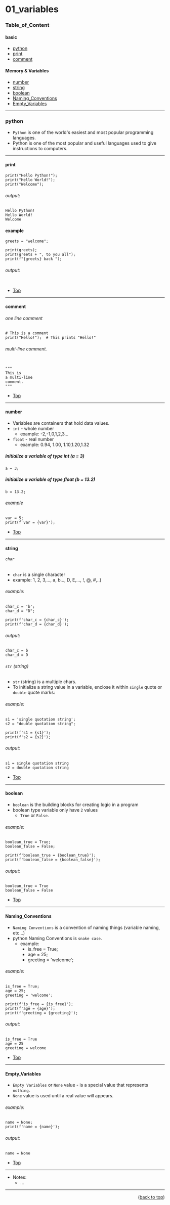 <a name="topage"></a>

# 01_variables 

### Table_of_Content

#### basic
* [python](#python)
* [print](#print)
* [comment](#comment)

#### Memory & Variables
* [number](#number)
* [string](#string)
* [boolean](#boolean)
* [Naming_Conventions](#Naming_Conventions)
* [Empty_Variables](#Empty_Variables)


----

### python

* `Python` is one of the world's easiest and most popular programming languages.
* Python is one of the most popular and useful languages used to give instructions to computers.
----

#### print

```
print("Hello Python!");
print("Hello World!");
print("Welcome");
```

###### output: 

```
Hello Python!
Hello World!
Welcome
```

#### example

```
greets = "welcome";

print(greets);
print(greets + ", to you all");
print(f"{greets} back ");
```


###### output: 

```

```

* [Top](#Table_of_Content)
----

#### comment

###### one line comment

```
# This is a comment
print("Hello!");  # This prints "Hello!"
```

###### multi-line comment.
```

"""
This is 
a multi-line 
comment.
"""
```

* [Top](#Table_of_Content)
----

#### number

* Variables are containers that hold data values.
* `int` - whole number
   * example: -2,-1,0,1,2,3...
* `float` - real number
   * example: 0.94, 1.00, 1.10,1.20,1.32

##### initialize a variable of type int (a = 3)
```
a = 3;
```

#####  initialize a variable of type float (b = 13.2)
```
b = 13.2;
```

###### example
```
var = 5;
print(f`var = {var}');
```

* [Top](#Table_of_Content)

----

#### string

###### `char` 
* `char` is a single character
* example: 1, 2, 3,..., a, b..., D, E,..., !, @, #,..)

###### example: 
```
char_c = 'b';
char_d = "D";

print(f'char_c = {char_c}');
print(f'char_d = {char_d}');
```

###### output: 

```
char_c = b
char_d = D
```


###### `str` (string) 
* `str` (string) is a multiple chars.
* To initialize a string value in a variable, enclose it within `single` quote or `double` quote marks:

###### example: 
```
s1 = 'single quotation string';
s2 = "double quotation string";

print(f's1 = {s1}');
print(f's2 = {s2}');
```

###### output: 

```
s1 = single quotation string
s2 = double quotation string
```

* [Top](#Table_of_Content)
----


#### boolean

* `boolean` is the building blocks for creating logic in a program
* boolean type variable only have `2` values
    * `True` or `False`.

###### example: 
```
boolean_true = True;
boolean_false = False;

print(f'boolean_true = {boolean_true}');
print(f'boolean_false = {boolean_false}');
```

###### output: 

```
boolean_true = True
boolean_false = False
```


* [Top](#Table_of_Content)
----

#### Naming_Conventions

* `Naming Conventions` is a convention of naming things (variable naming, etc...)
* python Naming Conventions is `snake case`.
    * example:
       * is_free = True;
       * age = 25;
       * greeting = 'welcome';

###### example: 
```
is_free = True;
age = 25;
greeting = 'welcome';

print(f'is_free = {is_free}');
print(f'age = {age}');
print(f'greeting = {greeting}');
```

###### output: 

```
is_free = True
age = 25
greeting = welcome
```


* [Top](#Table_of_Content)
----

#### Empty_Variables 

* `Empty Variables` or `None` value - is a special value that represents `nothing`.
* `None` value is used until a real value will appears.

###### example: 
```
name = None;
print(f'name = {name}');
```

###### output: 
```
name = None
```

* [Top](#Table_of_Content)
----

* Notes:
   * ...

----

<p align="right">(<a href="#topage">back to top</a>)</p>
<br/>
<br/>
